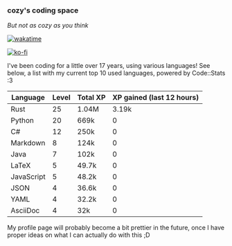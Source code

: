 ### cozy's coding space
*But not as cozy as you think*

[![wakatime](https://wakatime.com/badge/user/c0ba07bb-3421-41be-bd1a-d611e670f250.svg)](https://wakatime.com/@c0ba07bb-3421-41be-bd1a-d611e670f250)

[![ko-fi](https://ko-fi.com/img/githubbutton_sm.svg)](https://ko-fi.com/J3J75ITL4)

I've been coding for a little over 17 years, using various languages! See below, a list with my current top 10 used languages, powered by Code::Stats :3
    
| Language | Level | Total XP | XP gained (last 12 hours) |
| --- | --- | --- | --- |
| Rust | 25 | 1.04M | 3.19k |
| Python | 20 | 669k | 0 |
| C# | 12 | 250k | 0 |
| Markdown | 8 | 124k | 0 |
| Java | 7 | 102k | 0 |
| LaTeX | 5 | 49.7k | 0 |
| JavaScript | 5 | 48.2k | 0 |
| JSON | 4 | 36.6k | 0 |
| YAML | 4 | 32.2k | 0 |
| AsciiDoc | 4 | 32k | 0 |
    
My profile page will probably become a bit prettier in the future, once I have proper ideas on what I can actually do with this ;D
